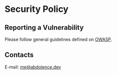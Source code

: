 # Security Policy

## Reporting a Vulnerability

Please follow general guidelines defined on
[OWASP](https://cheatsheetseries.owasp.org/cheatsheets/Vulnerability_Disclosure_Cheat_Sheet.html).

## Contacts

E-mail: me@abdolence.dev
